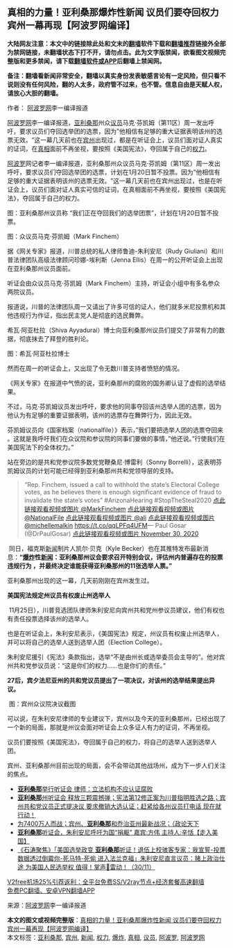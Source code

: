  <h2>真相的力量！亚利桑那爆炸性新闻 议员们要夺回权力 宾州一幕再现【阿波罗网编译】</h2> <p class="notice"><b>大陆网友注意：本文中的链接除此处和文末的<a href="https://github.com/bannedbook/fanqiang" >翻墙</a>软件下载和<a href="https://github.com/killgcd/justmysocks/blob/master/README.md">翻墙推荐</a>链接外全部为禁网链接，未翻墙状态下打不开，请勿点击。此为文字版禁闻，欲看图文视频完整版和更多禁闻，请下载<a href="https://github.com/bannedbook/fanqiang">翻墙软件或APP</a>后翻墙上禁闻网。</p><p>备注：翻墙看新闻非常安全，翻墙以真实身份发表敏感言论有一定风险，但只看不说则没有任何风险，翻的人太多，政府管不过来，也不管。信息自由是天赋人权，请放心大胆的翻墙。</b></p>  <div class="entry"> <p>作者： <span class='wp_keywordlink_affiliate'><a href="https://www.aboluowang.com/" title="阿波罗网" target="_blank">阿波罗网</a></span>李一编译报道</p> <p id="summary"><a href="https://www.bannedbook.org/bnews/tag/%e9%98%bf%e6%b3%a2%e7%bd%97%e7%bd%91/" class="st_tag internal_tag" rel="tag" title="标签 阿波罗网 下的日志">阿波罗网</a>李一编译报道，<a href="https://www.bannedbook.org/bnews/tag/%e4%ba%9a%e5%88%a9%e6%a1%91%e9%82%a3/" class="st_tag internal_tag" rel="tag" title="标签 亚利桑那 下的日志">亚利桑那</a>州众<a href="https://www.bannedbook.org/bnews/tag/%e8%ae%ae%e5%91%98/" class="st_tag internal_tag" rel="tag" title="标签 议员 下的日志">议员</a>马克·芬凯姆（第11区）周一发出呼吁，要求议员们夺回选举团的选票，因为&#8221;他相信有足够的重大证据表明该州的选票无效。‎”这一幕几天前也在<a href="https://www.bannedbook.org/bnews/tag/%E5%AE%BE%E5%B7%9E/" class="st_tag internal_tag" rel="tag" title="标签 宾州 下的日志">宾州</a>出现过，都是在听证会上，议员们面对证人真实的证词，在<a href="https://www.bannedbook.org/bnews/tag/%e7%9c%9f%e7%9b%b8/" class="st_tag internal_tag" rel="tag" title="标签 真相 下的日志">真相</a>面前不再坐视，要按照《美国宪法》，夺回属于自己的<a href="https://www.bannedbook.org/bnews/tag/%E6%9D%83%E5%8A%9B/" class="st_tag internal_tag" rel="tag" title="标签 权力 下的日志">权力</a>。</p> <p _msthash="20488" _msttexthash="1034184099">‎<a href="https://www.bannedbook.org/bnews/tag/%E9%98%BF%E6%B3%A2%E7%BD%97/" class="st_tag internal_tag" rel="tag" title="标签 阿波罗 下的日志">阿波罗</a>网记者李一编译报道，亚利桑那州众议员马克·芬凯姆（第11区）周一发出呼吁，要求议员们夺回选举团的选票，计划在1月20日暂不投票。因为&#8221;他相信有足够的重大证据表明该州的选票无效。‎”这一幕几天前也在宾州出现过，也是在听证会上，议员们面对证人真实可信的证词，在真相面前不再坐视，要按照《美国宪法》，夺回属于自己的权力。</p> <p _msthash="20488" _msttexthash="1034184099"></p> <p _msthash="20488" _msttexthash="1034184099">图：亚利桑那州议员称 &#8220;我们正在夺回我们的选举团票&#8221;，计划在1月20日暂不投票。</p> <p _msthash="20488" _msttexthash="1034184099"></p> <p _msthash="20488" _msttexthash="1034184099">图：众议员马克·芬凯姆（Mark Finchem）</p> <p _msthash="20488" _msttexthash="1034184099">据《网关专家》报道，川普总统的私人律师鲁迪-朱利安尼（Rudy Giuliani）和川普法律团队高级法律顾问珍娜-埃利斯（Jenna Ellis）在周一的公开听证会上出现在亚利桑那州议员面前。</p>  <p _msthash="20488" _msttexthash="1034184099">听证会由众议员马克·芬凯姆（Mark Finchem）主持，听证会小组中有多名参众两院议员。</p> <p _msthash="20488" _msttexthash="1034184099">报道说，川普的法律团队周一又请出了许多可信的证人，他们就多米尼投票机和其他违规行为作证，指出民主党人是彻底的选民舞弊。</p> <p _msthash="20488" _msttexthash="1034184099">希瓦·阿亚杜拉（Shiva Ayyadurai）博士向亚利桑那州议员们提交了非常有力的数据，彻底抹去了拜登的胜利论。</p> <p _msthash="20488" _msttexthash="1034184099"></p> <p _msthash="20488" _msttexthash="1034184099">图：希瓦·阿亚杜拉博士</p> <p _msthash="20488" _msttexthash="1034184099">然而在周一的听证会上，又出现了令无数川普支持者愤怒的情况。</p> <p _msthash="20488" _msttexthash="1034184099">《网关专家》在报道中气愤的说，亚利桑那州的腐败的国务卿认证了虚假的选举结果。</p> <p _msthash="20488" _msttexthash="1034184099">不过，马克·芬凯姆议员发出呼吁，要求他的同事夺回该州选举人团的选票，因为他认为有足够的重要证据表明，该州的选票存在舞弊行为，因此无效。</p>  <p>芬凯姆议员向《国家档案（nationalfile）》表示，&#8221;我们要把选举人团的选票夺回来 。这就是我呼吁我们在众议院和参议院的同事们要做的事情，&#8221;他还说。&#8221;行使我们在美国宪法下的全体权力。&#8221;</p> <p>站在旁边的是共和党参议院多数党党鞭桑尼·博雷利（Sonny Borrelli），这表明芬凯姆议员的计划可能已经得到亚利桑那州共和党领导层的支持。</p> <blockquote><p>“Rep. Finchem, issued a call to withhold the state’s Electoral College votes, as he believes there is enough significant evidence of fraud to invalidate the state’s votes” #ArizonaHearing #StopTheSteaI2020 <a href="https://twitter.com/MarkFinchem?ref_src=twsrc%5Etfw">点此链接观看视频或图片 @MarkFinchem</a> <a href="https://twitter.com/NationalFile?ref_src=twsrc%5Etfw">点此链接观看视频或图片 @NationalFile</a> <a href="https://twitter.com/ali?ref_src=twsrc%5Etfw">点此链接观看视频或图片 @ali</a> <a href="https://twitter.com/michellemalkin?ref_src=twsrc%5Etfw">点此链接观看视频或图片 @michellemalkin</a> <a href="https://t.co/qqLPFq4UFM">https://t.co/qqLPFq4UFM</a>— Paul Gosar (@DrPaulGosar) <a href="https://twitter.com/DrPaulGosar/status/1333540322962358274?ref_src=twsrc%5Etfw">点此链接观看视频或图片 November 30, 2020</a></p></blockquote> <p>&nbsp;同日，福克斯<span class='wp_keywordlink_affiliate'><a href="https://www.bannedbook.org/" title="新闻">新闻</a></span>制片人凯尔·贝克（Kyle Becker）也在其推特发布最新消息：<strong>“<a href="https://www.bannedbook.org/bnews/tag/%e7%88%86%e7%82%b8/" class="st_tag internal_tag" rel="tag" title="标签 爆炸 下的日志">爆炸</a>性<a href="https://www.bannedbook.org/bnews/tag/%E6%96%B0%E9%97%BB/" class="st_tag internal_tag" rel="tag" title="标签 新闻 下的日志">新闻</a>：亚利桑那州议会要求召开特别会议，评估州内普遍存在的投票违规行为 ，并最终决定谁能获得亚利桑那州的11张选举人票。”</strong></p> <p>亚利桑那州出现的这一幕，几天前刚刚在宾州发生过。</p> <p><strong>美国宪法规定州议员有权废止州选举人</strong></p> <p>&nbsp;11月25日），川普竞选团队律师朱利安尼向宾州共和党州参议员建议，他们有权也有责任投票选择该州的选举人。</p> <p>也是在听证会上，朱利安尼表示，《美国宪法》规定，州议员有权废止州选举人，并可以将自己的选举人送到选举人团（Election College）。</p>  <p>朱利安尼援引《宪法》条款指出，选举“不是由州长或选举委员会主导的”。他对宾州共和党参议员说：“这是你们的权力……也是你们的责任。”</p> <p><strong>27后，宾夕法尼亚州的共和党议员提出了一项决议，对该州的选举结果提出异议。</strong></p> <p><strong></strong></p> <p>&nbsp;图：宾州众议院决议截图</p> <p>可以说，在朱利安尼律师的专业建议下，宾州以及今天的亚利桑那州，已经出现了一个新的局面，那就是州议会面对听证会上众多证人有力的证词，不再坐视。</p> <p>议员们要按照《美国宪法》，夺回属于自己的权力，将自己的选举人送到选举人团。</p> <p>宾州、亚利桑那州目前出现的局面，会不会带动其他战场州，成为下一步人们关注的焦点。</p> <ul class='op-related-articles' title='相关阅读'> <li><a href='https://www.bannedbook.org/bnews/bannedvideo/20201201/1440131.html' target='_blank'><b>亚利桑那</b>举行听证会 律师：立法机构不应认证腐败</a></li> <li><a href='https://www.bannedbook.org/bnews/bannedvideo/20201201/1440091.html' target='_blank'><b>亚利桑那</b>州听证会 释放三颗震撼弹；宪法第12修正案为川普指明胜选之路；宾州共和党议员正式提决议 要求撤销大选认证；赶紧给各州议员打电话 现在就行动！</a></li> <li><a href='https://www.bannedbook.org/bnews/taiwannews/20201201/1440086.html' target='_blank'>为7400万人而战；宾州、<b>亚利桑那</b>和乔治亚州最新战况；（政论天下</a></li> <li><a href='https://www.bannedbook.org/bnews/bannedvideo/20201201/1440082.html' target='_blank'><b>亚利桑那</b>听证会，朱利安尼呼吁为国“捐躯” 嘉宾:方伟 主持人:辛恬【走入美国】</a></li> <li><a href='https://www.bannedbook.org/bnews/bannedvideo/20201201/1440080.html' target='_blank'>《石涛聚焦》「美国选举政变 <b>亚利桑那</b>听证！退伍上校骇客专家：我宣誓-投票数据透过倒霉你-死马特-死偷 进入法兰克福」朱利安尼直言议员：赌上政治仕途 为美国人民选举权 值得！掌声👏雷动！（30/11）</a></li> </ul> <p class="texttj"> <a href="https://www.bannedbook.org/forum23/topic22702.html" target="_blank">V2free机场25%引荐返利：全平台免费SS/V2ray节点+经济套餐高速翻墙</a><br/> <a href="https://github.com/bannedbook/fanqiang/wiki/%E7%A6%81%E9%97%BB%E7%BD%91%E5%AE%89%E5%8D%93%E7%BF%BB%E5%A2%99%E6%96%B0%E9%97%BBAPP" target="_blank">免费PC翻墙、安卓VPN翻墙APP</a></p><p> 来源：<a href="https://www.aboluowang.com/2020/1201/1529244.html" target="_blank">阿波罗网</a>李一编译报道 </p> <a name='sharetosocial'></a>       <div><b>本文的图文或视频完整版</b>：<a href='https://www.bannedbook.org/bnews/cnnews/20201201/1440152.html'>真相的力量！亚利桑那爆炸性新闻 议员们要夺回权力 宾州一幕再现【阿波罗网编译】</a></div>  </div><!--END ENTRY--> <div class="postfooter"> <div>本文标签：<a href="https://www.bannedbook.org/bnews/tag/%e4%ba%9a%e5%88%a9%e6%a1%91%e9%82%a3/" rel="tag">亚利桑那</a>, <a href="https://www.bannedbook.org/bnews/tag/%E5%AE%BE%E5%B7%9E/" rel="tag">宾州</a>, <a href="https://www.bannedbook.org/bnews/tag/%E6%96%B0%E9%97%BB/" rel="tag">新闻</a>, <a href="https://www.bannedbook.org/bnews/tag/%E6%9D%83%E5%8A%9B/" rel="tag">权力</a>, <a href="https://www.bannedbook.org/bnews/tag/%e7%88%86%e7%82%b8/" rel="tag">爆炸</a>, <a href="https://www.bannedbook.org/bnews/tag/%e7%9c%9f%e7%9b%b8/" rel="tag">真相</a>, <a href="https://www.bannedbook.org/bnews/tag/%e8%ae%ae%e5%91%98/" rel="tag">议员</a>, <a href="https://www.bannedbook.org/bnews/tag/%E9%98%BF%E6%B3%A2%E7%BD%97/" rel="tag">阿波罗</a>, <a href="https://www.bannedbook.org/bnews/tag/%e9%98%bf%e6%b3%a2%e7%bd%97%e7%bd%91/" rel="tag">阿波罗网</a></div>  </div><!--END POSTFOOTER--> 